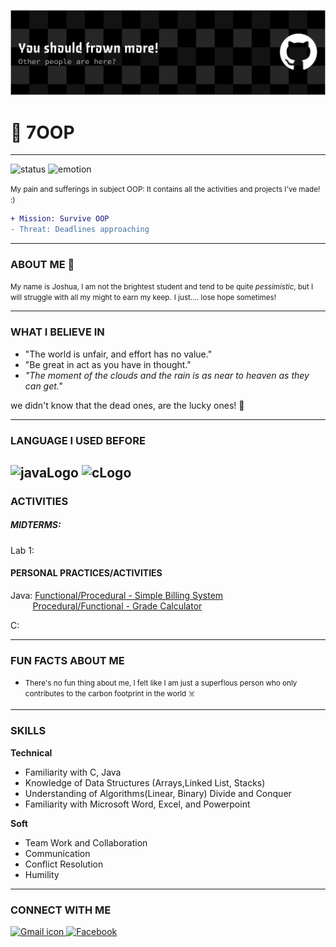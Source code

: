 ![Banner](Customizations/github-header-banner.png)



# 🧪 **7OOP**
---

![status](https://img.shields.io/badge/status-in_progress-brightgreen)
![emotion](https://img.shields.io/badge/pain-⚠️_extreme-red)

<small>
My pain and sufferings in subject OOP:  
It contains all the activities and projects I've made! :)
</small>

```diff
+ Mission: Survive OOP
- Threat: Deadlines approaching
```


---
### ABOUT ME :hear_no_evil:
<small>My name is Joshua, I am not the brightest student and tend to be quite *pessimistic*, but I will struggle with all my might to earn my keep.</small>
<small>I just.... lose hope sometimes! </small>


***

### WHAT I BELIEVE IN 
- "The world is unfair, and effort has no value."
- "Be great in act as you have in thought."
- *"The moment of the clouds and the rain is as near to heaven as they can get."*

we didn't know that the dead ones, are the lucky ones! :black_heart:

----
### LANGUAGE I USED BEFORE
<img src = "https://upload.wikimedia.org/wikipedia/en/3/30/Java_programming_language_logo.svg" alt="javaLogo" height ="30" width= "30"> <img src ="https://upload.wikimedia.org/wikipedia/commons/3/35/The_C_Programming_Language_logo.svg" alt="cLogo" height="30" width="30">
---
### ACTIVITIES
  ##### MIDTERMS:
  Lab 1:

  #### PERSONAL PRACTICES/ACTIVITIES
  Java: [Functional/Procedural - Simple Billing System](Java%20Personal%20Folder/simpleCart.java) <br>
  &nbsp;&nbsp;&nbsp;&nbsp;&nbsp;&nbsp;&nbsp;&nbsp;&nbsp;[Procedural/Functional - Grade Calculator](Java%20Personal%20Folder/GradeCalculator.java)
  
  C:

  ---
### FUN FACTS ABOUT ME
- <small>There's no fun thing about me, I felt like I am just a superflous person who only contributes to the carbon footprint in the world :skull_and_crossbones:</small>
---
### SKILLS 
**Technical**
  - Familiarity with C, Java
  - Knowledge of Data Structures (Arrays,Linked List, Stacks)
  - Understanding of Algorithms(Linear, Binary) Divide and Conquer
  - Familiarity with Microsoft Word, Excel, and Powerpoint
    

**Soft**
  - Team Work and Collaboration
  - Communication
  - Conflict Resolution
  - Humility
---

### CONNECT WITH ME


<a href="mailto:shuacoronel@gmail.com">
  <img src="https://cdn.simpleicons.org/gmail/EA4335" width="30" height="30" alt="Gmail icon"/>
</a>
<a href="https://facebook.com/your.ShuaChickenAsado" target="_blank">
  <img src="https://cdn.simpleicons.org/facebook/1877F2" width="30" height="30" alt="Facebook"/>
</a>










  
  






